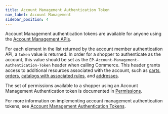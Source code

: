 ```yaml
---
title: Account Management Authentication Token
nav_label: Account Management
sidebar_position: 4
---
```


Account Management authentication tokens are available for anyone using the [Account Management APIs](/docs/api/accounts/post-v-2-accounts).

For each element in the list returned by the account member authentication API, a `token` value is returned. In order for a shopper to authenticate as the account, this value should be set as the `EP-Account-Management-Authentication-Token` header when calling Commerce. This header grants access to additional resources associated with the account, such as [carts](/docs/carts-orders/carts/account-cart-associations/account-cart-associations-overview), [orders](/docs/carts-orders/orders/orders-api/get-all-orders#parameters), [catalogs with associated rules](/docs/api/pxm/catalog/rules), and [addresses](/docs/api/addresses/addresses-introduction).

The set of permissions available to a shopper using an Account Management Authentication token is documented in [Permissions](/docs/authentication/Tokens/permissions#implicit-account-management-authentication-token).

For more information on implementing account management authentication tokens, see [Account Management Authentication Tokens](/docs/api/accounts/post-v-2-account-members-tokens).
